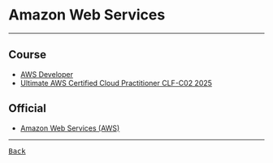 # Amazon Web Services

---

## Course

- [AWS Developer](https://www.pluralsight.com/cloud-guru/paths/aws-developer)
- [Ultimate AWS Certified Cloud Practitioner CLF-C02 2025](https://www.udemy.com/course/aws-certified-cloud-practitioner-new/)

## Official

- [Amazon Web Services (AWS)](https://aws.amazon.com/)

---

[<kbd> Back </kbd>](./readme.md)
